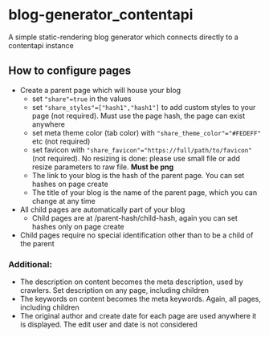 # blog-generator_contentapi
A simple static-rendering blog generator which connects directly to a contentapi instance

## How to configure pages
- Create a parent page which will house your blog
  - set `"share"=true` in the values
  - set `"share_styles"=["hash1","hash1"]` to add custom styles to your page (not required). Must use the page hash, the page can exist anywhere
  - set meta theme color (tab color) with `"share_theme_color"="#FEDEFF"` etc (not required)
  - set favicon with `"share_favicon"="https://full/path/to/favicon"` (not required). No resizing is done: please use small file or add resize parameters to raw file. **Must be png**
  - The link to your blog is the hash of the parent page. You can set hashes on page create
  - The title of your blog is the name of the parent page, which you can change at any time
- All child pages are automatically part of your blog
  - Child pages are at /parent-hash/child-hash, again you can set hashes only on page create
- Child pages require no special identification other than to be a child of the parent

### Additional:
- The description on content becomes the meta description, used by crawlers. Set description on any page, including children
- The keywords on content becomes the meta keywords. Again, all pages, including children
- The original author and create date for each page are used anywhere it is displayed. The edit user and date is not considered

